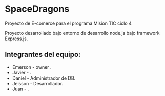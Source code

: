 <h1>SpaceDragons</h1>
<p>Proyecto de E-comerce para el programa Mision TIC ciclo 4</p>

<p>Proyecto desarrollado bajo entorno de desarrollo node.js bajo framework Express.js. </p>

<h2>Integrantes del equipo:</h2>
<ul>
    <li>Emerson - owner .</li>
    <li>Javier - .</li>
    <li>Daniel - Administrador de DB.</li>
    <li>Jeisson - Desarrollador.</li>
    <li>Juan - .</li>
</ul>
